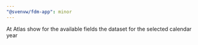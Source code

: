 ```yaml
---
"@svenvw/fdm-app": minor
---
```


At Atlas show for the available fields the dataset for the selected calendar year

